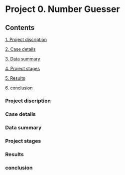 # Project 0. Number Guesser

## Contents
[1. Project discription]()

[2. Case details]()

[3. Data summary]()

[4. Project stages]()

[5. Results]()

[6. conclusion]()

### Project discription
### Case details
### Data summary
### Project stages
### Results
### conclusion
